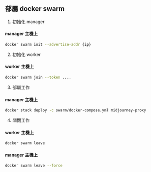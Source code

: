 ## 部屬 docker swarm
1. 初始化 manager
#### manager 主機上
```bash
docker swarm init --advertise-addr {ip}
```
2. 初始化 worker
#### worker 主機上
```bash
docker swarm join --token ....
```
3. 部屬工作
#### manager 主機上
```bash
docker stack deploy -c swarm/docker-compose.yml midjourney-proxy
```
4. 關閉工作
#### worker 主機上
```bash
docker swarm leave
```
#### manager 主機上
```bash
docker swarm leave --force
```
